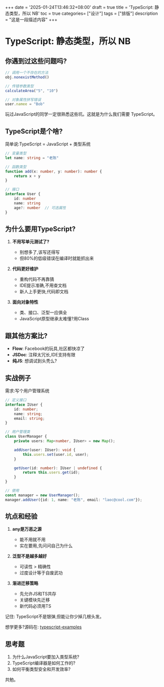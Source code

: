 +++
date = '2025-01-24T13:46:32+08:00'
draft = true
title = 'TypeScript: 静态类型，所以 NB'
toc = true
categories= ["设计"]
tags = ["排版"]
description = "这是一段描述内容"
+++

# TypeScript: 静态类型，所以 NB

## 你遇到过这些问题吗?

```javascript
// 调用一个不存在的方法
obj.nonexistMethod()

// 传错参数类型
calculateArea("5", "10")

// 对象属性拼写错误
user.namee = "Bob"
```

玩过JavaScript的同学一定很熟悉这些坑。这就是为什么我们需要 TypeScript。

## TypeScript是个啥?

简单说:TypeScript = JavaScript + 类型系统

```typescript
// 变量类型
let name: string = "老陈"

// 函数类型
function add(x: number, y: number): number {
    return x + y
}

// 接口
interface User {
    id: number
    name: string
    age?: number  // 可选属性
}
```

## 为什么要用TypeScript?

1. **不用写单元测试了?**
   - 别想多了,该写还得写
   - 但80%的低级错误在编译时就能抓出来

2. **代码更好维护**
   - 重构代码不再靠猜
   - IDE提示准确,不用查文档
   - 新人上手更快,代码即文档

3. **面向对象特性**
   - 类、接口、泛型一应俱全
   - JavaScript原型继承太难懂?用Class

## 跟其他方案比?

- **Flow**: Facebook的玩具,社区都快凉了
- **JSDoc**: 注释太冗长,IDE支持有限
- **纯JS**: 想调试到头秃么?

## 实战例子

需求:写个用户管理系统

```typescript
// 定义接口
interface IUser {
    id: number;
    name: string;
    email: string;
}

// 用户管理类
class UserManager {
    private users: Map<number, IUser> = new Map();

    addUser(user: IUser): void {
        this.users.set(user.id, user);
    }

    getUser(id: number): IUser | undefined {
        return this.users.get(id);
    }
}

// 使用
const manager = new UserManager();
manager.addUser({id: 1, name: "老陈", email: "laoc@cool.com"});
```

## 坑点和经验

1. **any是万恶之源**
   - 能不用就不用
   - 实在要用,先问问自己为什么

2. **泛型不是越多越好**
   - 可读性 > 精确性
   - 过度设计等于自废武功

3. **渐进迁移策略**
   - 先允许JS和TS共存
   - 关键模块先迁移
   - 新代码必须用TS

记住: TypeScript不是银弹,但能让你少掉几根头发。

想学更多?源码在: [typescript-examples](https://github.com/microsoft/TypeScript)

## 思考题

1. 为什么JavaScript要加入类型系统?
2. TypeScript编译器是如何工作的?
3. 如何平衡类型安全和开发效率?

共勉。
